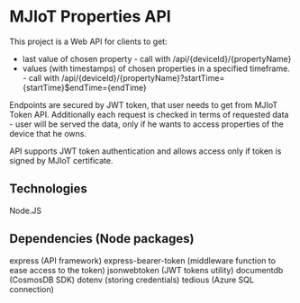# MJIoT Properties API
This project is a Web API for clients to get:
* last value of chosen property - call with <url>/api/{deviceId}/{propertyName}
* values (with timestamps) of chosen properties in a specified timeframe. - call with <url>/api/{deviceId}/{propertyName}?startTime={startTime}$endTime={endTime}

Endpoints are secured by JWT token, that user needs to get from MJIoT Token API. Additionally each request is checked in terms of requested data - user will be served the data, only if he wants to access properties of the device that he owns.

API supports JWT token authentication and allows access only if token is signed by MJIoT certificate.

## Technologies
Node.JS

## Dependencies (Node packages)
express (API framework)
express-bearer-token (middleware function to ease access to the token)
jsonwebtoken (JWT tokens utility)
documentdb (CosmosDB SDK)
dotenv (storing credentials)
tedious (Azure SQL connection)
